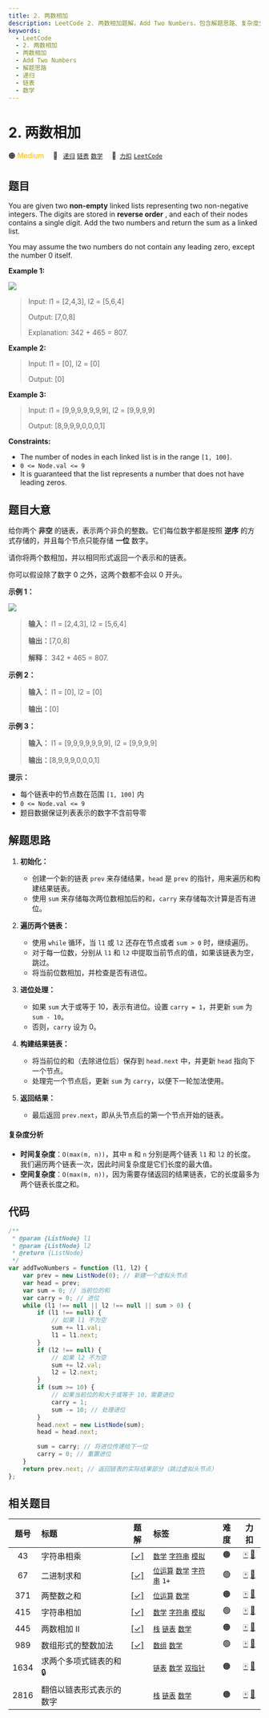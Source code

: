 ```yaml
---
title: 2. 两数相加
description: LeetCode 2. 两数相加题解，Add Two Numbers，包含解题思路、复杂度分析以及完整的 JavaScript 代码实现。
keywords:
  - LeetCode
  - 2. 两数相加
  - 两数相加
  - Add Two Numbers
  - 解题思路
  - 递归
  - 链表
  - 数学
---
```


# 2. 两数相加

🟠 <font color=#ffb800>Medium</font>&emsp; 🔖&ensp; [`递归`](/tag/recursion.md) [`链表`](/tag/linked-list.md) [`数学`](/tag/math.md)&emsp; 🔗&ensp;[`力扣`](https://leetcode.cn/problems/add-two-numbers) [`LeetCode`](https://leetcode.com/problems/add-two-numbers)

## 题目

You are given two **non-empty** linked lists representing two non-negative integers. The digits are stored in **reverse order** , and each of their nodes contains a single digit. Add the two numbers and return the sum as a linked list.

You may assume the two numbers do not contain any leading zero, except the number 0 itself.

**Example 1:**

![](https://assets.leetcode.com/uploads/2020/10/02/addtwonumber1.jpg)

> Input: l1 = [2,4,3], l2 = [5,6,4]
>
> Output: [7,0,8]
>
> Explanation: 342 + 465 = 807.

**Example 2:**

> Input: l1 = [0], l2 = [0]
>
> Output: [0]

**Example 3:**

> Input: l1 = [9,9,9,9,9,9,9], l2 = [9,9,9,9]
>
> Output: [8,9,9,9,0,0,0,1]

**Constraints:**

- The number of nodes in each linked list is in the range `[1, 100]`.
- `0 <= Node.val <= 9`
- It is guaranteed that the list represents a number that does not have leading zeros.

## 题目大意

给你两个 **非空** 的链表，表示两个非负的整数。它们每位数字都是按照 **逆序** 的方式存储的，并且每个节点只能存储 **一位** 数字。

请你将两个数相加，并以相同形式返回一个表示和的链表。

你可以假设除了数字 0 之外，这两个数都不会以 0 开头。

**示例 1：**

![](https://assets.leetcode-cn.com/aliyun-lc-upload/uploads/2021/01/02/addtwonumber1.jpg)

> **输入：** l1 = [2,4,3], l2 = [5,6,4]
>
> **输出：**[7,0,8]
>
> **解释：** 342 + 465 = 807.

**示例 2：**

> **输入：** l1 = [0], l2 = [0]
>
> **输出：**[0]

**示例 3：**

> **输入：** l1 = [9,9,9,9,9,9,9], l2 = [9,9,9,9]
>
> **输出：**[8,9,9,9,0,0,0,1]

**提示：**

- 每个链表中的节点数在范围 `[1, 100]` 内
- `0 <= Node.val <= 9`
- 题目数据保证列表表示的数字不含前导零

## 解题思路

1. **初始化：**

   - 创建一个新的链表 `prev` 来存储结果，`head` 是 `prev` 的指针，用来遍历和构建结果链表。
   - 使用 `sum` 来存储每次两位数相加后的和，`carry` 来存储每次计算是否有进位。

2. **遍历两个链表：**

   - 使用 `while` 循环，当 `l1` 或 `l2` 还存在节点或者 `sum > 0` 时，继续遍历。
   - 对于每一位数，分别从 `l1` 和 `l2` 中提取当前节点的值，如果该链表为空，跳过。
   - 将当前位数相加，并检查是否有进位。

3. **进位处理：**

   - 如果 `sum` 大于或等于 10，表示有进位。设置 `carry = 1`，并更新 `sum` 为 `sum - 10`。
   - 否则，`carry` 设为 0。

4. **构建结果链表：**

   - 将当前位的和（去除进位后）保存到 `head.next` 中，并更新 `head` 指向下一个节点。
   - 处理完一个节点后，更新 `sum` 为 `carry`，以便下一轮加法使用。

5. **返回结果：**
   - 最后返回 `prev.next`，即从头节点后的第一个节点开始的链表。

#### 复杂度分析

- **时间复杂度**：`O(max(m, n))`，其中 `m` 和 `n` 分别是两个链表 `l1` 和 `l2` 的长度。我们遍历两个链表一次，因此时间复杂度是它们长度的最大值。
- **空间复杂度**：`O(max(m, n))`，因为需要存储返回的结果链表，它的长度最多为两个链表长度之和。

## 代码

```javascript
/**
 * @param {ListNode} l1
 * @param {ListNode} l2
 * @return {ListNode}
 */
var addTwoNumbers = function (l1, l2) {
	var prev = new ListNode(0); // 新建一个虚拟头节点
	var head = prev;
	var sum = 0; // 当前位的和
	var carry = 0; // 进位
	while (l1 !== null || l2 !== null || sum > 0) {
		if (l1 !== null) {
			// 如果 l1 不为空
			sum += l1.val;
			l1 = l1.next;
		}
		if (l2 !== null) {
			// 如果 l2 不为空
			sum += l2.val;
			l2 = l2.next;
		}
		if (sum >= 10) {
			// 如果当前位的和大于或等于 10，需要进位
			carry = 1;
			sum -= 10; // 处理进位
		}
		head.next = new ListNode(sum);
		head = head.next;

		sum = carry; // 将进位传递给下一位
		carry = 0; // 重置进位
	}
	return prev.next; // 返回链表的实际结果部分（跳过虚拟头节点）
};
```

## 相关题目

<!-- prettier-ignore -->
| 题号 | 标题 | 题解 | 标签 | 难度 | 力扣 |
| :------: | :------ | :------: | :------ | :------: | :------: |
| 43 | 字符串相乘 | [[✓]](/problem/0043.md) |  [`数学`](/tag/math.md) [`字符串`](/tag/string.md) [`模拟`](/tag/simulation.md) | 🟠 | [🀄️](https://leetcode.cn/problems/multiply-strings) [🔗](https://leetcode.com/problems/multiply-strings) |
| 67 | 二进制求和 | [[✓]](/problem/0067.md) |  [`位运算`](/tag/bit-manipulation.md) [`数学`](/tag/math.md) [`字符串`](/tag/string.md) `1+` | 🟢 | [🀄️](https://leetcode.cn/problems/add-binary) [🔗](https://leetcode.com/problems/add-binary) |
| 371 | 两整数之和 | [[✓]](/problem/0371.md) |  [`位运算`](/tag/bit-manipulation.md) [`数学`](/tag/math.md) | 🟠 | [🀄️](https://leetcode.cn/problems/sum-of-two-integers) [🔗](https://leetcode.com/problems/sum-of-two-integers) |
| 415 | 字符串相加 | [[✓]](/problem/0415.md) |  [`数学`](/tag/math.md) [`字符串`](/tag/string.md) [`模拟`](/tag/simulation.md) | 🟢 | [🀄️](https://leetcode.cn/problems/add-strings) [🔗](https://leetcode.com/problems/add-strings) |
| 445 | 两数相加 II | [[✓]](/problem/0445.md) |  [`栈`](/tag/stack.md) [`链表`](/tag/linked-list.md) [`数学`](/tag/math.md) | 🟠 | [🀄️](https://leetcode.cn/problems/add-two-numbers-ii) [🔗](https://leetcode.com/problems/add-two-numbers-ii) |
| 989 | 数组形式的整数加法 | [[✓]](/problem/0989.md) |  [`数组`](/tag/array.md) [`数学`](/tag/math.md) | 🟢 | [🀄️](https://leetcode.cn/problems/add-to-array-form-of-integer) [🔗](https://leetcode.com/problems/add-to-array-form-of-integer) |
| 1634 | 求两个多项式链表的和 🔒 |  |  [`链表`](/tag/linked-list.md) [`数学`](/tag/math.md) [`双指针`](/tag/two-pointers.md) | 🟠 | [🀄️](https://leetcode.cn/problems/add-two-polynomials-represented-as-linked-lists) [🔗](https://leetcode.com/problems/add-two-polynomials-represented-as-linked-lists) |
| 2816 | 翻倍以链表形式表示的数字 |  |  [`栈`](/tag/stack.md) [`链表`](/tag/linked-list.md) [`数学`](/tag/math.md) | 🟠 | [🀄️](https://leetcode.cn/problems/double-a-number-represented-as-a-linked-list) [🔗](https://leetcode.com/problems/double-a-number-represented-as-a-linked-list) |